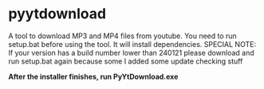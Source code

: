 # pyytdownload
A tool to download MP3 and MP4 files from youtube.
You need to run setup.bat before using the tool. It will install dependencies.
SPECIAL NOTE: If your version has a build number lower than 240121 please download and run setup.bat again because some I added some update checking stuff


<b> After the installer finishes, run PyYtDownload.exe <b>
